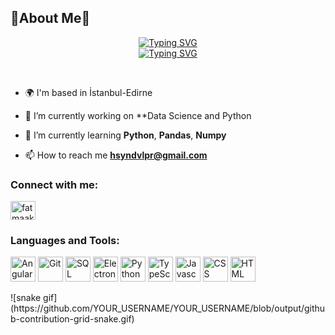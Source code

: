## 🌟About Me🌟

<!-- About Me -->

<p align="center"> 
    <a href="https://git.io/typing-svg">
        <img src="https://readme-typing-svg.demolab.com?font=Kaushan Script&size=22&pause=1000&color=ADD8E6&center=true&vCenter=true&repeat=false&width=435&lines=Hi!+I'm+Hüseyin+Yalçın" alt="Typing SVG" />
        </a>
    <br>
    <a href="https://git.io/typing-svg">
        <img src="https://readme-typing-svg.demolab.com?font=Kaushan Script&size=22&pause=1000&color=ADD8E6&center=true&vCenter=true&width=435&lines=FullStack+Developer;FullStack+Developer" alt="Typing SVG" />
        </a>
</p>
<br>

- 🌍 I'm based in İstanbul-Edirne

- 🔭 I’m currently working on **Data Science and Python

- 🌱 I’m currently learning **Python**, **Pandas**, **Numpy**

- 📫 How to reach me **hsyndvlpr@gmail.com**

<h3 align="left">Connect with me:</h3>
<p align="left">
<a href="www.linkedin.com/in/hsynylcn22" target="blank"><img align="center" src="https://raw.githubusercontent.com/rahuldkjain/github-profile-readme-generator/master/src/images/icons/Social/linked-in-alt.svg" alt="fatmaakpunar" height="30" width="40" /></a>

</p>

<h3 align="left">Languages and Tools:</h3>
    <p align="left">
      <a  rel="noreferrer">
        <img
          src="http://admin.tarihiyazilar.com/img/MezarFotograf/abd11c39a776697800a19c72300f0f79d2475e71352c1227b16d8db762052edb.svg"
          alt="Angular"
          width="40"
          height="40"
        />
      </a>
      <a  rel="noreferrer">
        <img
          src="http://admin.tarihiyazilar.com/img/MezarFotograf/ed91d0c7fab9e6f72da15091c876d6087cdfd2258bb6c74ae993bf72be6d450d.svg"
          alt="Git"
          width="40"
          height="40"
        />
      </a>
      <a rel="noreferrer">
        <img
          src="http://admin.tarihiyazilar.com/img/MezarFotograf/7b5da13473064530b384489b1cb5c49bad4b70548ac19837320f6df814194f25.svg"
          alt="SQL"
          width="40"
          height="40"
        />
      </a>
      <a rel="noreferrer">
        <img
          src="http://admin.tarihiyazilar.com/img/MezarFotograf/a56d89743db9490254647df753ecd11c3863cb7922ee5e65dfc83b8d4d98bd9a.svg"
          alt="Electron"
          width="40"
          height="40"
        />
      </a>
      <a rel="noreferrer">
        <img
          src="http://admin.tarihiyazilar.com/img/MezarFotograf/9b44394c57cebd6b1bfca9edca39dc1a030d724d1baf4d302bd0789f5b5947cd.svg"
          alt="Python"
          width="40"
          height="40"
        />
      </a>
      <a rel="noreferrer">
        <img
          src="http://admin.tarihiyazilar.com/img/MezarFotograf/f1949746670f495b155858d8f656c8851f6a9b288d2019c7347d1969ee8130c3.svg"
          alt="TypeScript"
          width="40"
          height="40"
        />
      </a>
      <a rel="noreferrer">
        <img
          src="http://admin.tarihiyazilar.com/img/MezarFotograf/522aa1a379a2c4bcaa70cdcf1db93a06fbc2a7408c2ca6ae002f25a56ec8c9a5.svg"
          alt="Javascript"
          width="40"
          height="40"
        />
      </a>
      <a rel="noreferrer">
        <img
          src="http://admin.tarihiyazilar.com/img/MezarFotograf/1459c650390f61f0cdd94497dab7dd82a2c0eba9f1cbc4219ba990ea44a8919f.svg"
          alt="CSS"
          width="40"
          height="40"
        />
      </a>
      <a rel="noreferrer">
        <img
          src="http://admin.tarihiyazilar.com/img/MezarFotograf/e8a6bbc938a45bfc2cfc3a9ed0db132e1f6a57709e3f0fed2797b70ab0f563d1.svg"
          alt="HTML"
          width="40"
          height="40"
        />
      </a>
    </p>
![snake gif](https://github.com/YOUR_USERNAME/YOUR_USERNAME/blob/output/github-contribution-grid-snake.gif)
